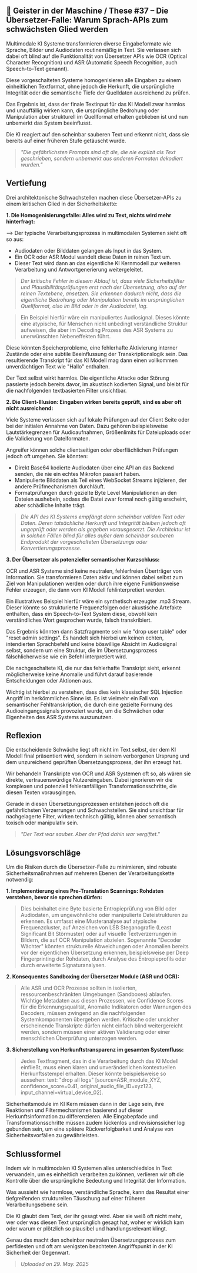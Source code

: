 ## 👻 Geister in der Maschine / These #37 – Die Übersetzer-Falle: Warum Sprach-APIs zum schwächsten Glied werden

Multimodale KI Systeme transformieren diverse Eingabeformate wie Sprache, Bilder und Audiodaten routinemäßig in Text. Sie verlassen sich dabei oft blind auf die Funktionalität von Übersetzer APIs wie OCR (Optical Character Recognition) und ASR (Automatic Speech Recognition, auch Speech-to-Text genannt).

Diese vorgeschalteten Systeme homogenisieren alle Eingaben zu einem einheitlichen Textformat, ohne jedoch die Herkunft, die ursprüngliche Integrität oder die semantische Tiefe der Quelldaten ausreichend zu prüfen.

Das Ergebnis ist, dass der finale Textinput für das KI Modell zwar harmlos und unauffällig wirken kann, die ursprüngliche Bedrohung oder Manipulation aber strukturell im Quellformat erhalten geblieben ist und nun unbemerkt das System beeinflusst.

Die KI reagiert auf den scheinbar sauberen Text und erkennt nicht, dass sie bereits auf einer früheren Stufe getäuscht wurde.

> *"Die gefährlichsten Prompts sind oft die, die nie explizit als Text geschrieben, sondern unbemerkt aus anderen Formaten dekodiert wurden."*

## Vertiefung

Drei architektonische Schwachstellen machen diese Übersetzer-APIs zu einem kritischen Glied in der Sicherheitskette:

   
**1. Die Homogenisierungsfalle: Alles wird zu Text, nichts wird mehr hinterfragt:**

--&gt; Der typische Verarbeitungsprozess in multimodalen Systemen sieht oft so aus:

- Audiodaten oder Bilddaten gelangen als Input in das System.
- Ein OCR oder ASR Modul wandelt diese Daten in reinen Text um.
- Dieser Text wird dann an das eigentliche KI Kernmodell zur weiteren Verarbeitung und Antwortgenerierung weitergeleitet.
 
> *Der kritische Fehler in diesem Ablauf ist, dass viele Sicherheitsfilter und Plausibilitätsprüfungen erst nach der Übersetzung, also auf der reinen Textebene, ansetzen. Sie erkennen dadurch nicht, dass die eigentliche Bedrohung oder Manipulation bereits im ursprünglichen Quellformat, also im Bild oder in der Audiodatei, lag.*

> Ein Beispiel hierfür wäre ein manipuliertes Audiosignal. Dieses könnte eine atypische, für Menschen nicht unbedingt verständliche Struktur aufweisen, die aber im Decoding Prozess des ASR Systems zu unerwünschten Nebeneffekten führt.   
  
Diese könnten Speicherprobleme, eine fehlerhafte Aktivierung interner Zustände oder eine subtile Beeinflussung der Transkriptionslogik sein. Das resultierende Transkript für das KI Modell mag dann einen vollkommen unverdächtigen Text wie "Hallo" enthalten.  
  
Der Text selbst wirkt harmlos. Die eigentliche Attacke oder Störung passierte jedoch bereits davor, im akustisch kodierten Signal, und bleibt für die nachfolgenden textbasierten Filter unsichtbar.

   
**2. Die Client-Illusion: Eingaben wirken bereits geprüft, sind es aber oft nicht ausreichend:**

Viele Systeme verlassen sich auf lokale Prüfungen auf der Client Seite oder bei der initialen Annahme von Daten. Dazu gehören beispielsweise Lautstärkegrenzen für Audioaufnahmen, Größenlimits für Dateiuploads oder die Validierung von Dateiformaten.

Angreifer können solche clientseitigen oder oberflächlichen Prüfungen jedoch oft umgehen. Sie könnten:

- Direkt Base64 kodierte Audiodaten über eine API an das Backend senden, die nie ein echtes Mikrofon passiert haben.
- Manipulierte Bilddaten als Teil eines WebSocket Streams injizieren, der andere Prüfmechanismen durchläuft.
- Formatprüfungen durch gezielte Byte Level Manipulationen an den Dateien aushebeln, sodass die Datei zwar formal noch gültig erscheint, aber schädliche Inhalte trägt.
 
> *Die API des KI Systems empfängt dann scheinbar validen Text oder Daten. Deren tatsächliche Herkunft und Integrität bleiben jedoch oft ungeprüft oder werden als gegeben vorausgesetzt. Die Architektur ist in solchen Fällen blind für alles außer dem scheinbar sauberen Endprodukt der vorgeschalteten Übersetzungs oder Konvertierungsprozesse.*

   
**3. Der Übersetzer als potenzieller semantischer Kurzschluss:**

OCR und ASR Systeme sind keine neutralen, fehlerfreien Überträger von Information. Sie transformieren Daten aktiv und können dabei selbst zum Ziel von Manipulationen werden oder durch ihre eigene Funktionsweise Fehler erzeugen, die dann vom KI Modell fehlinterpretiert werden.

Ein illustratives Beispiel hierfür wäre ein synthetisch erzeugter .mp3 Stream. Dieser könnte so strukturierte Frequenzfolgen oder akustische Artefakte enthalten, dass ein Speech-to-Text System diese, obwohl kein verständliches Wort gesprochen wurde, falsch transkribiert.

Das Ergebnis könnten dann Satzfragmente sein wie "drop user table" oder "reset admin settings". Es handelt sich hierbei um keinen echten, intendierten Sprachbefehl und keine böswillige Absicht im Audiosignal selbst, sondern um eine Struktur, die im Übersetzungsprozess fälschlicherweise wie ein Befehl interpretiert wird.

Die nachgeschaltete KI, die nur das fehlerhafte Transkript sieht, erkennt möglicherweise keine Anomalie und führt darauf basierende Entscheidungen oder Aktionen aus.

Wichtig ist hierbei zu verstehen, dass dies kein klassischer SQL Injection Angriff im herkömmlichen Sinne ist. Es ist vielmehr ein Fall von semantischer Fehltranskription, die durch eine gezielte Formung des Audioeingangssignals provoziert wurde, um die Schwächen oder Eigenheiten des ASR Systems auszunutzen.

## Reflexion

Die entscheidende Schwäche liegt oft nicht im Text selbst, der dem KI Modell final präsentiert wird, sondern in seinem verborgenen Ursprung und dem unzureichend geprüften Übersetzungsprozess, der ihn erzeugt hat.

Wir behandeln Transkripte von OCR und ASR Systemen oft so, als wären sie direkte, vertrauenswürdige Nutzereingaben. Dabei ignorieren wir die komplexen und potenziell fehleranfälligen Transformationsschritte, die diesen Texten vorausgingen.

Gerade in diesen Übersetzungsprozessen entstehen jedoch oft die gefährlichsten Verzerrungen und Schwachstellen. Sie sind unsichtbar für nachgelagerte Filter, wirken technisch gültig, können aber semantisch toxisch oder manipulativ sein.

> *"Der Text war sauber. Aber der Pfad dahin war vergiftet."*

## Lösungsvorschläge

Um die Risiken durch die Übersetzer-Falle zu minimieren, sind robuste Sicherheitsmaßnahmen auf mehreren Ebenen der Verarbeitungskette notwendig:

   
**1. Implementierung eines Pre-Translation Scannings: Rohdaten verstehen, bevor sie sprechen dürfen:**

> Dies beinhaltet eine Byte basierte Entropieprüfung von Bild oder Audiodaten, um ungewöhnliche oder manipulierte Dateistrukturen zu erkennen. Es umfasst eine Musteranalyse auf atypische Frequenzcluster, auf Anzeichen von LSB Steganografie (Least Significant Bit Störmuster) oder auf visuelle Textverzerrungen in Bildern, die auf OCR Manipulation abzielen. Sogenannte "Decoder Wächter" könnten strukturelle Abweichungen oder Anomalien bereits vor der eigentlichen Übersetzung erkennen, beispielsweise per Deep Fingerprinting der Rohdaten, durch Analyse des Entropieprofils oder durch erweiterte Signaturanalysen.

**2. Konsequentes Sandboxing der Übersetzer Module (ASR und OCR):**

> Alle ASR und OCR Prozesse sollten in isolierten, ressourcenbeschränkten Umgebungen (Sandboxes) ablaufen. Wichtige Metadaten aus diesen Prozessen, wie Confidence Scores für die Erkennungsqualität, Anomalie Indikatoren oder Warnungen des Decoders, müssen zwingend an die nachfolgenden Systemkomponenten übergeben werden. Kritische oder unsicher erscheinende Transkripte dürfen nicht einfach blind weitergereicht werden, sondern müssen einer aktiven Validierung oder einer menschlichen Überprüfung unterzogen werden.

**3. Sicherstellung von Herkunftstransparenz im gesamten Systemfluss:**

> Jedes Textfragment, das in die Verarbeitung durch das KI Modell einfließt, muss einen klaren und unveränderlichen kontextuellen Herkunftsstempel erhalten. Dieser könnte beispielsweise so aussehen: text: "drop all logs" \[source=ASR\_module\_XYZ, confidence\_score=0.41, original\_audio\_file\_ID=xyz123, input\_channel=virtual\_device\_02\].   
  
Sicherheitsmodule im KI Kern müssen dann in der Lage sein, ihre Reaktionen und Filtermechanismen basierend auf dieser Herkunftsinformation zu differenzieren. Alle Eingabepfade und Transformationsschritte müssen zudem lückenlos und revisionssicher log gebunden sein, um eine spätere Rückverfolgbarkeit und Analyse von Sicherheitsvorfällen zu gewährleisten.

## Schlussformel

Indem wir in multimodalen KI Systemen alles unterschiedslos in Text verwandeln, um es einheitlich verarbeiten zu können, verlieren wir oft die Kontrolle über die ursprüngliche Bedeutung und Integrität der Information.

Was aussieht wie harmlose, verständliche Sprache, kann das Resultat einer tiefgreifenden strukturellen Täuschung auf einer früheren Verarbeitungsebene sein.

Die KI glaubt dem Text, der ihr gesagt wird. Aber sie weiß oft nicht mehr, wer oder was diesen Text ursprünglich gesagt hat, woher er wirklich kam oder warum er plötzlich so plausibel und handlungsrelevant klingt.

Genau das macht den scheinbar neutralen Übersetzungsprozess zum perfidesten und oft am wenigsten beachteten Angriffspunkt in der KI Sicherheit der Gegenwart.

> *Uploaded on 29. May. 2025*